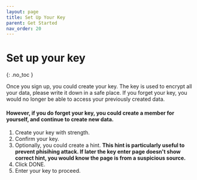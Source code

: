 ```yaml
---
layout: page
title: Set Up Your Key 
parent: Get Started 
nav_order: 20
---
```


# Set up your key
{: .no_toc }

Once you sign up, you could create your key. The key is used to encrypt all your data, please write it down in a safe place. If you forget your key, you would no longer be able to access your previously created data.  

#### However, if you do forget your key, you could create a member for yourself, and continue to create new data. 
1. Create your key with strength.
2. Confirm your key.
3. Optionally, you could create a hint. <strong>This hint is particularly useful to prevent phisihing attack. If later the key enter page doesn't show correct hint, you would know the page is from a suspicious source.</strong>
4. Click DONE.
5. Enter your key to proceed.
